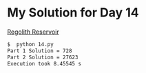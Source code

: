 # My Solution for Day 14

[Regolith Reservoir](https://adventofcode.com/2022/day/14)
```bash
$  python 14.py
Part 1 Solution = 728
Part 2 Solution = 27623
Execution took 8.45545 s
```